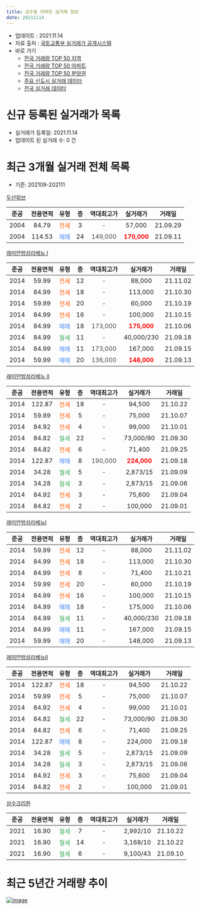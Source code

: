 ```yaml
---
title: 상수동 아파트 실거래 정보
date: 20211114
---
```


* 업데이트 : 2021.11.14
* 자료 출처 : [국토교통부 실거래가 공개시스템](http://rt.molit.go.kr)
* 바로 가기
    * [전국 거래량 TOP 50 지역](https://apt-info.github.io/apt-trade-info/tr)
    * [전국 거래량 TOP 50 아파트](https://apt-info.github.io/apt-trade-info/ta)
    * [전국 거래량 TOP 50 분양권](https://apt-info.github.io/apt-trade-info/tb)
    * [주요 신도시 실거래 데이터](https://apt-info.github.io/apt-trade-info/newtown)
    * [전국 실거래 데이터](https://apt-info.github.io/apt-trade-info/all)



<script async src="https://pagead2.googlesyndication.com/pagead/js/adsbygoogle.js"></script>
<!-- 기본광고 -->
<ins class="adsbygoogle"
     style="display:block"
     data-ad-client="ca-pub-1142216861245946"
     data-ad-slot="4805727019"
     data-ad-format="auto"
     data-full-width-responsive="true"></ins>
<script>
     (adsbygoogle = window.adsbygoogle || []).push({});
</script>


# 신규 등록된 실거래가 목록

* 실거래가 등록일: 2021.11.14
* 업데이트 된 실거래 수: 0 건




<script async src="https://pagead2.googlesyndication.com/pagead/js/adsbygoogle.js"></script>
<!-- 기본광고 -->
<ins class="adsbygoogle"
     style="display:block"
     data-ad-client="ca-pub-1142216861245946"
     data-ad-slot="4805727019"
     data-ad-format="auto"
     data-full-width-responsive="true"></ins>
<script>
     (adsbygoogle = window.adsbygoogle || []).push({});
</script>


# 최근 3개월 실거래 전체 목록
* 기준: 202109-202111


[두산위브](https://search.naver.com/search.naver?query=%EB%91%90%EC%82%B0%EC%9C%84%EB%B8%8C)

|준공|전용면적|유형|층|역대최고가|실거래가|거래일|
|:---:|:---:|:---:|:---:|:---:|:---:|:---:|
|2004|84.79|<span style="color:#FF5A00">전세</span>|3|<span style="color:#444444">-</span>|57,000|21.09.29|
|2004|114.53|<span style="color:#4285F3">매매</span>|24|<span style="color:#444444">149,000</span>|<b><span style="color:#FF0000">170,000</span></b>|21.09.11|

[래미안밤섬리베뉴 Ⅰ](https://search.naver.com/search.naver?query=%EB%9E%98%EB%AF%B8%EC%95%88%EB%B0%A4%EC%84%AC%EB%A6%AC%EB%B2%A0%EB%89%B4+%E2%85%A0)

|준공|전용면적|유형|층|역대최고가|실거래가|거래일|
|:---:|:---:|:---:|:---:|:---:|:---:|:---:|
|2014|59.99|<span style="color:#FF5A00">전세</span>|12|<span style="color:#444444">-</span>|88,000|21.11.02|
|2014|84.99|<span style="color:#FF5A00">전세</span>|18|<span style="color:#444444">-</span>|113,000|21.10.30|
|2014|59.99|<span style="color:#FF5A00">전세</span>|20|<span style="color:#444444">-</span>|60,000|21.10.19|
|2014|84.99|<span style="color:#FF5A00">전세</span>|16|<span style="color:#444444">-</span>|100,000|21.10.15|
|2014|84.99|<span style="color:#4285F3">매매</span>|18|<span style="color:#444444">173,000</span>|<b><span style="color:#FF0000">175,000</span></b>|21.10.06|
|2014|84.99|<span style="color:#34A853">월세</span>|11|<span style="color:#444444">-</span>|40,000/230|21.09.18|
|2014|84.99|<span style="color:#4285F3">매매</span>|11|<span style="color:#444444">173,000</span>|167,000|21.09.15|
|2014|59.99|<span style="color:#4285F3">매매</span>|20|<span style="color:#444444">136,000</span>|<b><span style="color:#FF0000">148,000</span></b>|21.09.13|

[래미안밤섬리베뉴 Ⅱ](https://search.naver.com/search.naver?query=%EB%9E%98%EB%AF%B8%EC%95%88%EB%B0%A4%EC%84%AC%EB%A6%AC%EB%B2%A0%EB%89%B4+%E2%85%A1)

|준공|전용면적|유형|층|역대최고가|실거래가|거래일|
|:---:|:---:|:---:|:---:|:---:|:---:|:---:|
|2014|122.87|<span style="color:#FF5A00">전세</span>|18|<span style="color:#444444">-</span>|94,500|21.10.22|
|2014|59.99|<span style="color:#FF5A00">전세</span>|5|<span style="color:#444444">-</span>|75,000|21.10.07|
|2014|84.92|<span style="color:#FF5A00">전세</span>|4|<span style="color:#444444">-</span>|99,000|21.10.01|
|2014|84.82|<span style="color:#34A853">월세</span>|22|<span style="color:#444444">-</span>|73,000/90|21.09.30|
|2014|84.82|<span style="color:#FF5A00">전세</span>|6|<span style="color:#444444">-</span>|71,400|21.09.25|
|2014|122.87|<span style="color:#4285F3">매매</span>|8|<span style="color:#444444">190,000</span>|<b><span style="color:#FF0000">224,000</span></b>|21.09.18|
|2014|34.28|<span style="color:#34A853">월세</span>|5|<span style="color:#444444">-</span>|2,873/15|21.09.09|
|2014|34.28|<span style="color:#34A853">월세</span>|3|<span style="color:#444444">-</span>|2,873/15|21.09.06|
|2014|84.92|<span style="color:#FF5A00">전세</span>|3|<span style="color:#444444">-</span>|75,600|21.09.04|
|2014|84.82|<span style="color:#FF5A00">전세</span>|2|<span style="color:#444444">-</span>|100,000|21.09.01|

[래미안밤섬리베뉴Ⅰ](https://search.naver.com/search.naver?query=%EB%9E%98%EB%AF%B8%EC%95%88%EB%B0%A4%EC%84%AC%EB%A6%AC%EB%B2%A0%EB%89%B4%E2%85%A0)

|준공|전용면적|유형|층|역대최고가|실거래가|거래일|
|:---:|:---:|:---:|:---:|:---:|:---:|:---:|
|2014|59.99|<span style="color:#FF5A00">전세</span>|12|<span style="color:#444444">-</span>|88,000|21.11.02|
|2014|84.99|<span style="color:#FF5A00">전세</span>|18|<span style="color:#444444">-</span>|113,000|21.10.30|
|2014|84.99|<span style="color:#FF5A00">전세</span>|8|<span style="color:#444444">-</span>|71,400|21.10.21|
|2014|59.99|<span style="color:#FF5A00">전세</span>|20|<span style="color:#444444">-</span>|60,000|21.10.19|
|2014|84.99|<span style="color:#FF5A00">전세</span>|16|<span style="color:#444444">-</span>|100,000|21.10.15|
|2014|84.99|<span style="color:#4285F3">매매</span>|18|<span style="color:#444444">-</span>|175,000|21.10.06|
|2014|84.99|<span style="color:#34A853">월세</span>|11|<span style="color:#444444">-</span>|40,000/230|21.09.18|
|2014|84.99|<span style="color:#4285F3">매매</span>|11|<span style="color:#444444">-</span>|167,000|21.09.15|
|2014|59.99|<span style="color:#4285F3">매매</span>|20|<span style="color:#444444">-</span>|148,000|21.09.13|

[래미안밤섬리베뉴Ⅱ](https://search.naver.com/search.naver?query=%EB%9E%98%EB%AF%B8%EC%95%88%EB%B0%A4%EC%84%AC%EB%A6%AC%EB%B2%A0%EB%89%B4%E2%85%A1)

|준공|전용면적|유형|층|역대최고가|실거래가|거래일|
|:---:|:---:|:---:|:---:|:---:|:---:|:---:|
|2014|122.87|<span style="color:#FF5A00">전세</span>|18|<span style="color:#444444">-</span>|94,500|21.10.22|
|2014|59.99|<span style="color:#FF5A00">전세</span>|5|<span style="color:#444444">-</span>|75,000|21.10.07|
|2014|84.92|<span style="color:#FF5A00">전세</span>|4|<span style="color:#444444">-</span>|99,000|21.10.01|
|2014|84.82|<span style="color:#34A853">월세</span>|22|<span style="color:#444444">-</span>|73,000/90|21.09.30|
|2014|84.82|<span style="color:#FF5A00">전세</span>|6|<span style="color:#444444">-</span>|71,400|21.09.25|
|2014|122.87|<span style="color:#4285F3">매매</span>|8|<span style="color:#444444">-</span>|224,000|21.09.18|
|2014|34.28|<span style="color:#34A853">월세</span>|5|<span style="color:#444444">-</span>|2,873/15|21.09.09|
|2014|34.28|<span style="color:#34A853">월세</span>|3|<span style="color:#444444">-</span>|2,873/15|21.09.06|
|2014|84.92|<span style="color:#FF5A00">전세</span>|3|<span style="color:#444444">-</span>|75,600|21.09.04|
|2014|84.82|<span style="color:#FF5A00">전세</span>|2|<span style="color:#444444">-</span>|100,000|21.09.01|

[상수크리원](https://search.naver.com/search.naver?query=%EC%83%81%EC%88%98%ED%81%AC%EB%A6%AC%EC%9B%90)

|준공|전용면적|유형|층|역대최고가|실거래가|거래일|
|:---:|:---:|:---:|:---:|:---:|:---:|:---:|
|2021|16.90|<span style="color:#34A853">월세</span>|7|<span style="color:#444444">-</span>|2,992/10|21.10.22|
|2021|16.90|<span style="color:#34A853">월세</span>|14|<span style="color:#444444">-</span>|3,168/10|21.10.22|
|2021|16.90|<span style="color:#34A853">월세</span>|6|<span style="color:#444444">-</span>|9,100/43|21.09.10|



<script async src="https://pagead2.googlesyndication.com/pagead/js/adsbygoogle.js"></script>
<!-- 기본광고 -->
<ins class="adsbygoogle"
     style="display:block"
     data-ad-client="ca-pub-1142216861245946"
     data-ad-slot="4805727019"
     data-ad-format="auto"
     data-full-width-responsive="true"></ins>
<script>
     (adsbygoogle = window.adsbygoogle || []).push({});
</script>


# 최근 5년간 거래량 추이


<div style="width:100%;">
    <canvas id="deal_progress" height="200"></canvas>
</div>

<script>
new Chart(document.getElementById("deal_progress"), {
    type: 'line',
    data: {
        labels: ['16.01','16.02','16.03','16.04','16.05','16.06','16.07','16.08','16.09','16.10','16.11','16.12','17.01','17.02','17.03','17.04','17.05','17.06','17.07','17.08','17.09','17.10','17.11','17.12','18.01','18.02','18.03','18.04','18.05','18.06','18.07','18.08','18.09','18.10','18.11','18.12','19.01','19.02','19.03','19.04','19.05','19.06','19.07','19.08','19.09','19.10','19.11','19.12','20.01','20.02','20.03','20.04','20.05','20.06','20.07','20.08','20.09','20.10','20.11','20.12','21.01','21.02','21.03','21.04','21.05','21.06','21.07','21.08','21.09','21.10','21.11'],
        datasets: [{
            label: '매매/분양권',
            data: [3,2,4,3,4,10,10,11,19,14,8,3,2,7,5,10,13,18,12,2,6,4,5,9,12,6,3,2,1,1,2,19,3,1,1,3,0,2,1,0,2,7,6,12,5,13,14,9,1,2,1,0,2,11,11,7,1,6,5,2,6,3,5,2,3,3,4,2,7,2,0],
            borderColor: "rgba(66, 133, 243, 1)",
            backgroundColor: "rgba(66, 133, 243, 0.05)",
            borderWidth: 1,
            pointRadius: 0,
            fill: false,
            lineTension: 0
        },{
            label: '전/월세',
            data: [7,4,11,4,10,8,3,10,18,19,19,25,22,20,10,7,8,7,10,4,15,2,10,6,11,9,8,4,4,3,7,7,9,14,18,16,26,14,9,11,5,6,7,9,10,8,9,8,9,12,8,4,10,6,9,9,6,11,17,12,30,11,12,11,18,23,11,5,16,15,2],
            borderColor: "rgba(255, 90, 0, 1)",
            backgroundColor: "rgba(255, 90, 0, 0.05)",
            borderWidth: 1,
            pointRadius: 0,
            fill: false,
            lineTension: 0
        },{
            label: '합계',
            data: [10,6,15,7,14,18,13,21,37,33,27,28,24,27,15,17,21,25,22,6,21,6,15,15,23,15,11,6,5,4,9,26,12,15,19,19,26,16,10,11,7,13,13,21,15,21,23,17,10,14,9,4,12,17,20,16,7,17,22,14,36,14,17,13,21,26,15,7,23,17,2],
            borderColor: "rgba(0, 0, 0, 1)",
            backgroundColor: "rgba(0, 0, 0, 0.03)",
            borderWidth: 0.1,
            pointRadius: 0,
            fill: true,
            lineTension: 0
        }
        ]
    },
    options: {
        responsive: true,
        title: {
            display: false
        },
        tooltips: {
            mode: 'index',
            intersect: false
        },
        hover: {
            mode: 'nearest',
            intersect: true
        },
        scales: {
            xAxes: [{
                display: true,
                scaleLabel: {
                    display: true,
                    labelString: '년/월'
                }
            }],
            yAxes: [{
                display: true,
                ticks: {
                    suggestedMin: 0,
                },
                scaleLabel: {
                    display: true,
                    labelString: '실거래 수'
                }
            }]
        }
    }
});

</script>


[![image](https://apt-info.github.io/images/2020-01-03-apt-trade-info/1024x500.png)](https://play.google.com/store/apps/details?id=com.aptinfo.apttradeinfo)

